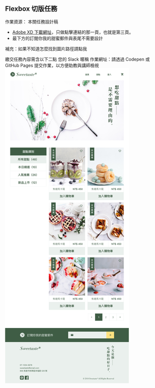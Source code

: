 ## Flexbox 切版任務

作業資源：
本關任務設計稿
+ [Adobe XD 下載網址](https://xd.adobe.com/spec/934efdb7-a7e4-47d5-572e-efece0914f62-e57f/screen/9ba8ec87-c41b-474f-b92b-d2bb2fc7f922/specs/?fbclid=IwAR15fy4gQca7ZDUNrLwshygmfRsPpVtKRXW-ogWntmWT5WHXRzZ10ZG3Heg)，只做點擊連結的那一頁，也就是第三頁。
+ 最下方的訂閱你我的甜蜜郵件與表尾不需要設計

補充：如果不知道怎麼找到圖片路徑請點我


繳交任務內容需含以下二點
您的 Slack 暱稱
作業網址：請透過 Codepen 或 GitHub Pages 提交作業，以方便助教與講師檢視
<img src="設計圖.png" alt="設計圖">

